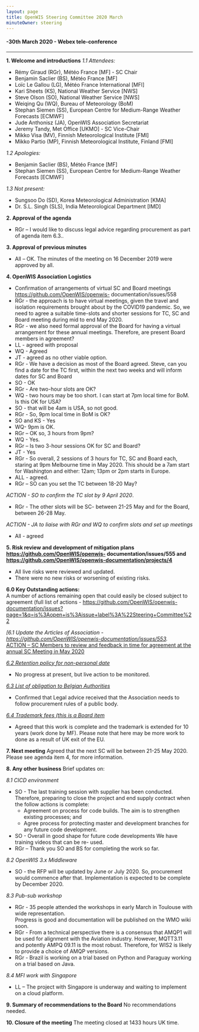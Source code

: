 ```yaml
---
layout: page
title: OpenWIS Steering Committee 2020 March
minuteOwner: steering
---
```


#### -30th March 2020 - Webex tele-conference

---

**1. Welcome and introductions**
  *1.1 Attendees:*
  - Rémy Giraud (RGr), Météo France [MF] - SC Chair
  - Benjamin Saclier (BS), Météo France [MF]
  - Loïc Le Gallou (LG), Météo France International [MFI]
  - Kari Sheets (KS), National Weather Service [NWS]
  - Steve Olson (SO), National Weather Service [NWS]
  - Weiqing Qu (WQ), Bureau of Meteorology (BoM)
  - Stephan Siemen (SS), European Centre for Medium-Range Weather Forecasts [ECMWF]
  - Jude Anthonisz (JA), OpenWIS Association Secretariat
  - Jeremy Tandy, Met Office [UKMO] - SC Vice-Chair
  - Mikko Visa (MV), Finnish Meteorological Institute [FMI]
  - Mikko Partio (MP), Finnish Meteorological Institute, Finland [FMI]

  *1.2 Apologies:*
  - Benjamin Saclier (BS), Météo France [MF]
  - Stephan Siemen (SS), European Centre for Medium-Range Weather Forecasts
    [ECMWF]

  *1.3 Not present:*
  - Sungsoo Do (SD), Korea Meteorological Administration [KMA]
  - Dr. S.L. Singh (SLS), India Meteorological Department [IMD]


**2. Approval of the agenda**
  - RGr – I would like to discuss legal advice regarding procurement as
    part of agenda item 6.3..

**3. Approval of previous minutes**
  -  All – OK.  The minutes of the meeting on 16 December 2019 were approved by all.

**4. OpenWIS Association Logistics**
- Confirmation of arrangements of virtual SC and Board meetings https://github.com/OpenWIS/openwis-
  documentation/issues/558
- RGr - the approach is to have virtual meetings, given the travel and isolation requirements
  brought about by the COVID19 pandemic.  So, we need to agree a suitable time-slots and shorter sessions for TC, SC and Board meeting during mid to end May 2020.
- RGr - we also need formal approval of the Board for having a virtual arrangement for these annual
  meetings. Therefore, are present Board members in agreement?
- LL - agreed with proposal
- WQ - Agreed
- JT - agreed as no other viable option.
- RGr - We have a decision as most of the Board agreed.  Steve, can you find a date for the TC
  first, within the next two weeks and will inform dates for SC and Board
- SO - OK
- RGr - Are two-hour slots are OK?
- WQ - two hours may be too short.  I can start at 7pm local time for BoM. Is this OK for USA?
- SO - that will be 4am is USA, so not good.
- RGr - So, 9pm local time in BoM is OK?
- SO and KS - Yes
- WQ- 9pm is OK.
- RGr – OK so, 3 hours from 9pm?
- WQ - Yes.
- RGr – Is two 3-hour sessions OK for SC and Board?
- JT - Yes
- RGr - So overall, 2 sessions of 3 hours for TC, SC and Board each, staring at 9pm Melbourne time
  in May 2020.  This should be a 7am start for Washington and either: 12am; 13pm or 2pm starts in Europe.
- ALL - agreed.
- RGr – SO can you set the TC between 18-20 May?

*ACTION - SO to confirm the TC slot by 9 April 2020*.

- RGr - The other slots will be SC- between 21-25 May and for the Board, between  26-28 May.

*ACTION - JA to liaise with RGr and WQ to confirm slots and set up meetings*
- All - agreed


**5.  Risk review and development of mitigation plans https://github.com/OpenWIS/openwis-
      documentation/issues/555 and https://github.com/OpenWIS/openwis-documentation/projects/4**
- All live risks were reviewed and updated.  
- There were no new risks or worsening of existing risks.

**6.0	Key Outstanding actions:**  
A number of actions remaining open that could easily be closed subject to agreement  (full list of actions -  https://github.com/OpenWIS/openwis-documentation/issues?page=1&q=is%3Aopen+is%3Aissue+label%3A%22Steering+Committee%22


*[6.1	Update the Articles of Association - https://github.com/OpenWIS/openwis-documentation/issues/553.*  
[ACTION – SC Members to review and feedback in time for agreement at the annual SC Meeting in May 2020](https://github.com/OpenWIS/openwis-documentation/issues/553#issuecomment-605987339)


*[6.2	Retention policy for non-personal date](https://github.com/OpenWIS/openwis-documentation/issues/552)*
- No progress at present, but live action to be monitored.

*[6.3	List of obligation to Belgian Authorities](https://github.com/OpenWIS/openwis-documentation/issues/411)*
- Confirmed that Legal advice received that the Association needs to follow procurement rules of a public body.

*[6.4	Trademark fees (this is a Board item](https://github.com/OpenWIS/openwis-documentation/issues/247)*
- Agreed that this work is complete and the trademark is extended for 10 years (work done by MF). Please note that here may be more work to done as a result of UK exit of the EU.

**7.	Next meeting**
Agreed that the next SC will be between 21-25 May 2020.  Please see agenda item 4, for more information.

**8.	Any other business**
Brief updates on:

*8.1 CICD environment*
 - SO - The last training session with supplier has been conducted.  Therefore, preparing to close
   the project and end supply contract when the follow actions is complete:
	 - Agreement on process for code builds.  The aim is to strengthen existing processes; and
	 - Agree process for protecting master and development branches for any future code development.
 - SO - Overall in good shape for future code developments We have training videos that can be re-
   used.
 - RGr – Thank you SO and BS for completing the work so far.

*8.2 	OpenWIS 3.x Middleware*
 - SO - the RFP will be updated by June or July 2020.  So, procurement would commence after
   that. Implementation is expected to be complete by December 2020.

*8.3 	Pub-sub workshop*
- RGr - 35 people attended the workshops in early March in Toulouse with wide representation.  
  Progress is good and documentation will be published on the WMO wiki soon.  
- RGr - From a technical perspective there is a consensus that AMQP1 will be used for alignment
  with the Aviation industry.  However, MQTT3.11 and potently AMPQ 09.11 is the most robust.  Therefore, for WIS2 is likely to provide a choice of AMQP versions.
- RGr - Brazil is working on a trial based on Python and Paraguay working on a trial based on Java.

*8.4 	MFI work with Singapore*
- LL – The project with Singapore is underway and waiting to implement on a cloud platform.

**9.	Summary of recommendations to the Board**
No recommendations needed.

**10.	Closure of the meeting**
The meeting closed at 1433 hours UK time.
